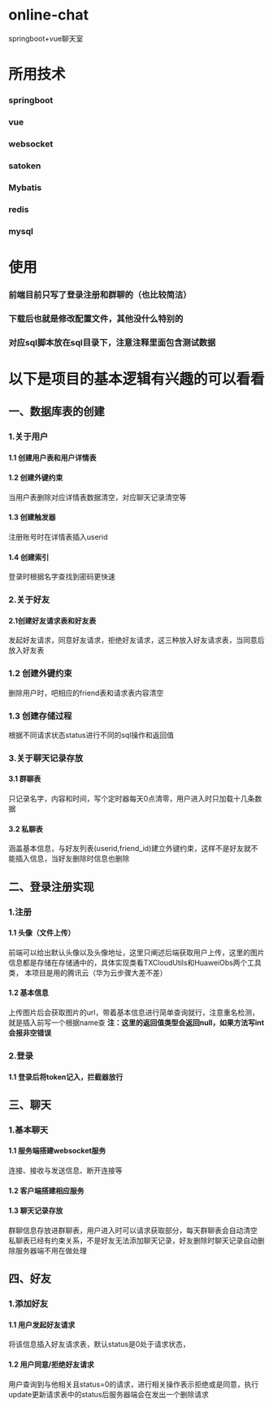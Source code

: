 # online-chat
springboot+vue聊天室
# 所用技术
### springboot
### vue
### websocket
### satoken
### Mybatis
### redis
### mysql

# 使用
###  前端目前只写了登录注册和群聊的（也比较简洁）
###  下载后也就是修改配置文件，其他没什么特别的
###  对应sql脚本放在sql目录下，注意注释里面包含测试数据

# 以下是项目的基本逻辑有兴趣的可以看看

## 一、数据库表的创建
### 1.关于用户
#### 1.1 创建用户表和用户详情表

#### 1.2 创建外键约束
当用户表删除对应详情表数据清空，对应聊天记录清空等

#### 1.3 创建触发器
注册账号时在详情表插入userid

#### 1.4 创建索引
登录时根据名字查找到密码更快速

### 2.关于好友
#### 2.1创建好友请求表和好友表
发起好友请求，同意好友请求，拒绝好友请求，这三种放入好友请求表，当同意后放入好友表

### 1.2 创建外键约束
删除用户时，吧相应的friend表和请求表内容清空

### 1.3 创建存储过程
根据不同请求状态status进行不同的sql操作和返回值

### 3.关于聊天记录存放
#### 3.1 群聊表
只记录名字，内容和时间，写个定时器每天0点清零，用户进入时只加载十几条数据

#### 3.2 私聊表
涵盖基本信息，与好友列表(userid,friend_id)建立外键约束，这样不是好友就不能插入信息，当好友删除时信息也删除


## 二、登录注册实现

### 1.注册
#### 1.1 头像（文件上传）
前端可以给出默认头像以及头像地址，这里只阐述后端获取用户上传，这里的图片信息都是存储在存储通中的，具体实现类看TXCloudUtils和HuaweiObs两个工具类，
本项目是用的腾讯云（华为云步骤大差不差）
#### 1.2 基本信息
上传图片后会获取图片的url，带着基本信息进行简单查询就行，注意重名检测，就是插入前写一个根据name查
**注：这里的返回值类型会返回null，如果方法写int会报非空错误**

### 2.登录
#### 1.1 登录后将token记入，拦截器放行

## 三、聊天
### 1.基本聊天
#### 1.1 服务端搭建websocket服务
连接、接收与发送信息、断开连接等
#### 1.2 客户端搭建相应服务
#### 1.3 聊天记录存放
群聊信息存放进群聊表，用户进入时可以请求获取部分，每天群聊表会自动清空
私聊表已经有约束关系，不是好友无法添加聊天记录，好友删除时聊天记录自动删除服务器端不用在做处理

## 四、好友
### 1.添加好友
#### 1.1 用户发起好友请求
将该信息插入好友请求表，默认status是0处于请求状态，
#### 1.2 用户同意/拒绝好友请求
用户查询到与他相关且status=0的请求，进行相关操作表示拒绝或是同意，执行update更新请求表中的status后服务器端会在发出一个删除请求








